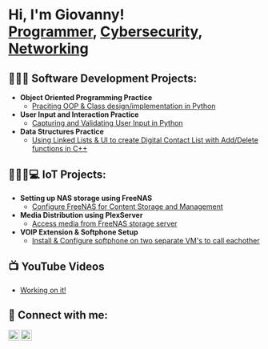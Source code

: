 <h1>Hi, I'm Giovanny! <br/><a href="https://github.com/joshmadakor1">Programmer</a>, <a href="https://www.linkedin.com/in/joshmadakor/">Cybersecurity</a>, <a href="https://www.youtube.com/c/joshmadakor">Networking</a></h1>

<h2>👨🏻‍💻 Software Development Projects:</h2>

- <b>Object Oriented Programming Practice</b>
  - [Praciting OOP & Class design/implementation in Python](https://github.com/GiovannyMontes/Pokemon_Game_Project)
- <b>User Input and Interaction Practice</b>
  - [Capturing and Validating User Input in Python](https://github.com/GiovannyMontes/Terminal_Game)
- <b>Data Structures Practice</b>
  - [Using Linked Lists & UI to create Digital Contact List with Add/Delete functions in C++](https://github.com/GiovannyMontes/Digital_Contacts_App)
  
<h2>🧑🏻‍🦱💻 IoT Projects:</h2>

- <b>Setting up NAS storage using FreeNAS</b>
  - [Configure FreeNAS for Content Storage and Management](https://github.com/GiovannyMontes/IoT_Projects/blob/main/IoT%20project%202.pdf)
- <b>Media Distribution using PlexServer</b>
  - [Access media from FreeNAS storage server](https://github.com/GiovannyMontes/IoT_Projects/blob/main/IoT%20Project%203.pdf)
- <b>VOIP Extension & Softphone Setup</b>
  - [Install & Configure softphone on two separate VM's to call eachother](https://github.com/GiovannyMontes/IoT_Projects/blob/main/IoT%20Project%204.pdf)

 
<h2>📺 YouTube Videos</h2>

- [Working on it!](https://www.youtube.com/channel/UCwUACCNgjG9oBA4SbI2pKPg)

<h2> 🤳 Connect with me:</h2>

[<img align="left" alt="GiovannyMontes | YouTube" width="22px" src="https://cdn.jsdelivr.net/npm/simple-icons@v3/icons/youtube.svg" />][youtube]
[<img align="left" alt="GiovannyMontes | LinkedIn" width="22px" src="https://cdn.jsdelivr.net/npm/simple-icons@v3/icons/linkedin.svg" />][linkedin]

[youtube]: https://www.youtube.com/channel/UCwUACCNgjG9oBA4SbI2pKPg
[linkedin]: https://www.linkedin.com/in/giovanny-montes-744ab523b/

<!--
**joshmadakor1/joshmadakor1** is a ✨ _special_ ✨ repository because its `README.md` (this file) appears on your GitHub profile.

Here are some ideas to get you started:

- 🔭 I’m currently working on ...
- 🌱 I’m currently learning ...
- 👯 I’m looking to collaborate on ...
- 🤔 I’m looking for help with ...
- 💬 Ask me about ...
- 📫 How to reach me: ...
- 😄 Pronouns: ...
- ⚡ Fun fact: ...
-->
